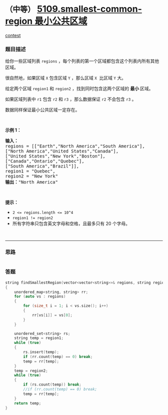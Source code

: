 # `（中等）` [5109.smallest-common-region 最小公共区域](https://leetcode-cn.com/problems/smallest-common-region/)

[contest](https://leetcode-cn.com/contest/biweekly-contest-13/problems/smallest-common-region/)

### 题目描述
<p>给你一些区域列表&nbsp;<code>regions</code> ，每个列表的第一个区域都包含这个列表内所有其他区域。</p>
<p>很自然地，如果区域&nbsp;<code>X</code> 包含区域&nbsp;<code>Y</code> ，那么区域&nbsp;<code>X</code> &nbsp;比区域&nbsp;<code>Y</code> 大。</p>
<p>给定两个区域&nbsp;<code>region1</code>&nbsp;和&nbsp;<code>region2</code> ，找到同时包含这两个区域的&nbsp;<strong>最小&nbsp;</strong>区域。</p>
<p>如果区域列表中&nbsp;<code>r1</code>&nbsp;包含&nbsp;<code>r2</code>&nbsp;和&nbsp;<code>r3</code> ，那么数据保证&nbsp;<code>r2</code> 不会包含&nbsp;<code>r3</code>&nbsp;。</p>
<p>数据同样保证最小公共区域一定存在。</p>
<p>&nbsp;</p>
<p><strong>示例 1：</strong></p>
<pre><strong>输入：
</strong>regions = [["Earth","North America","South America"],
["North America","United States","Canada"],
["United States","New York","Boston"],
["Canada","Ontario","Quebec"],
["South America","Brazil"]],
region1 = "Quebec",
region2 = "New York"
<strong>输出：</strong>"North America"
</pre>

<p>&nbsp;</p>
<p><strong>提示：</strong></p>
<ul>
	<li><code>2 &lt;= regions.length &lt;= 10^4</code></li>
	<li><code>region1 != region2</code></li>
	<li>所有字符串只包含英文字母和空格，且最多只有&nbsp;20 个字母。</li>
</ul>

​            

---
### 思路
```

```



### 答题
``` C++
string findSmallestRegion(vector<vector<string>>& regions, string region1, string region2) 
{
	unordered_map<string, string> rr;
	for (auto vs : regions)
	{
		for (size_t i = 1; i < vs.size(); i++)
		{
			rr[vs[i]] = vs[0];
		}
	}

	unordered_set<string> rs;
	string temp = region1;
	while (true)
	{
		rs.insert(temp);
		if (rr.count(temp) == 0) break;
		temp = rr[temp];
	}
	temp = region2;
	while (true)
	{
		if (rs.count(temp)) break;
		//if (rr.count(temp) == 0) break;
		temp = rr[temp];
	}
	return temp;
}
```




